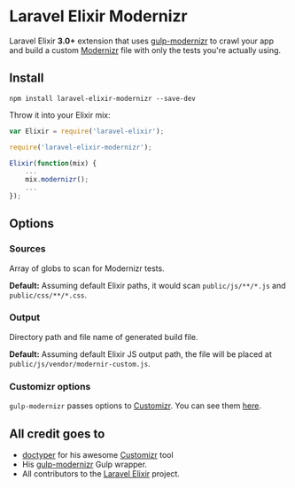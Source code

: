 # Laravel Elixir Modernizr

Laravel Elixir **3.0+** extension that uses [gulp-modernizr](https://github.com/doctyper/gulp-modernizr)
to crawl your app and build a custom [Modernizr](http://modernizr.com/) file with only the tests
you're actually using.

## Install

```
npm install laravel-elixir-modernizr --save-dev
```

Throw it into your Elixir mix:

```javascript
var Elixir = require('laravel-elixir');

require('laravel-elixir-modernizr');

Elixir(function(mix) {
    ...
    mix.modernizr();
    ...
});
```

## Options

### Sources

Array of globs to scan for Modernizr tests.

**Default:** Assuming default Elixir paths, it would scan `public/js/**/*.js` and `public/css/**/*.css`.

### Output

Directory path and file name of generated build file.

**Default:** Assuming default Elixir JS output path, the file will be placed at `public/js/vendor/modernir-custom.js`.

### Customizr options

`gulp-modernizr` passes options to [Customizr](https://github.com/doctyper/customizr). You can see them [here](https://github.com/doctyper/customizr#config-file).

## All credit goes to

* [doctyper](https://github.com/doctyper) for his awesome [Customizr](https://github.com/doctyper/customizr) tool
* His [gulp-modernizr](https://github.com/doctyper/gulp-modernizr) Gulp wrapper.
* All contributors to the [Laravel Elixir](https://github.com/laravel/elixir) project.
